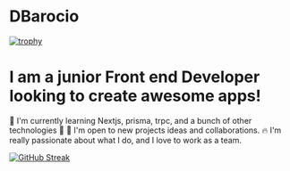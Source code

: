 # DBarocio

[![trophy](https://github-profile-trophy.vercel.app/?username=DBarocio&theme=nord&column=6&row=1&margin-w=15)](https://github.com/ryo-ma/github-profile-trophy)


# I am a junior Front end Developer looking to create awesome apps!

📖 I'm currently learning Nextjs, prisma, trpc, and a bunch of other technologies 🥴
👥 I'm open to new projects ideas and collaborations.
🔥 I'm really passionate about what I do, and I love to work as a team.

[![GitHub Streak](https://streak-stats.demolab.com/?user=DBarocio)](https://git.io/streak-stats)
